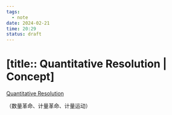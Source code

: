 ```yaml
---
tags:
  - note
date: 2024-02-21
time: 20:29
status: draft
---
```


# [title:: Quantitative Resolution | Concept]

[Quantitative Resolution](_quantitative_resolution.md)

（数量革命、计量革命、计量运动）
